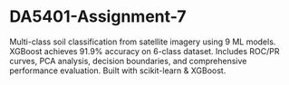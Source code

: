 # DA5401-Assignment-7
Multi-class soil classification from satellite imagery using 9 ML models. XGBoost achieves 91.9% accuracy on 6-class dataset. Includes ROC/PR curves, PCA analysis, decision boundaries, and comprehensive performance evaluation. Built with scikit-learn &amp; XGBoost.
